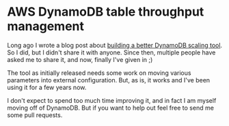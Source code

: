 # AWS DynamoDB table throughput management

Long ago I wrote a blog post about [building a better DynamoDB scaling tool](http://blog.cfelde.com/2014/07/building-a-better-dynamodb-throughput-scaling-tool-part-2/). So I did, but I didn't share it
with anyone. Since then, multiple people have asked me to share it, and now, finally I've given in ;)

The tool as initially released needs some work on moving various parameters into external configuration. But, as is,
it works and I've been using it for a few years now.

I don't expect to spend too much time improving it, and in fact I am myself moving off of DynamoDB. But if you want to
help out feel free to send me some pull requests.